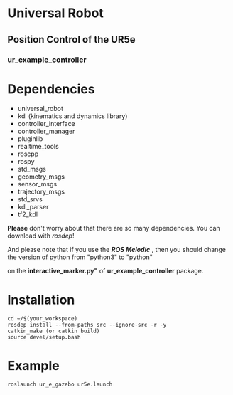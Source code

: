 # Universal Robot
## Position Control of the UR5e

### ur_example_controller
# Dependencies
- universal_robot
- kdl (kinematics and dynamics library)
- controller_interface
- controller_manager
- pluginlib
- realtime_tools
- roscpp
- rospy
- std_msgs
- geometry_msgs
- sensor_msgs
- trajectory_msgs
- std_srvs
- kdl_parser
- tf2_kdl

**Please** don't worry about that there are so many dependencies. You can download with *rosdep*!

And please note that if you use the ***ROS Melodic*** , then you should change the version of python from "python3" to "python"

on the **interactive_marker.py"** of **ur_example_controller** package.

# Installation
```
cd ~/$(your_workspace)
rosdep install --from-paths src --ignore-src -r -y
catkin_make (or catkin build)
source devel/setup.bash
```

# Example
```
roslaunch ur_e_gazebo ur5e.launch 
```